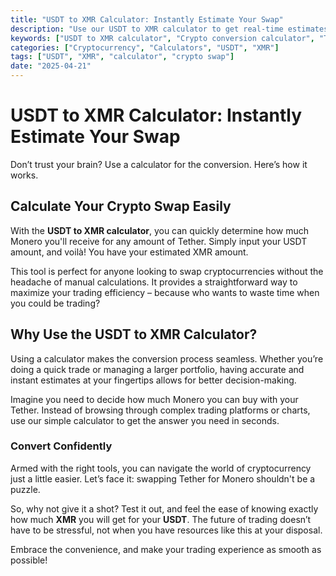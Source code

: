 ```yaml
---
title: "USDT to XMR Calculator: Instantly Estimate Your Swap"
description: "Use our USDT to XMR calculator to get real-time estimates on your cryptocurrency conversions and swaps."
keywords: ["USDT to XMR calculator", "Crypto conversion calculator", "Tether to Monero estimator"]
categories: ["Cryptocurrency", "Calculators", "USDT", "XMR"]
tags: ["USDT", "XMR", "calculator", "crypto swap"]
date: "2025-04-21"
---
```


# USDT to XMR Calculator: Instantly Estimate Your Swap

Don’t trust your brain? Use a calculator for the conversion. Here’s how it works.

## Calculate Your Crypto Swap Easily

With the **USDT to XMR calculator**, you can quickly determine how much Monero you'll receive for any amount of Tether. Simply input your USDT amount, and voilà! You have your estimated XMR amount. 

This tool is perfect for anyone looking to swap cryptocurrencies without the headache of manual calculations. It provides a straightforward way to maximize your trading efficiency – because who wants to waste time when you could be trading?

## Why Use the USDT to XMR Calculator?

Using a calculator makes the conversion process seamless. Whether you’re doing a quick trade or managing a larger portfolio, having accurate and instant estimates at your fingertips allows for better decision-making. 

Imagine you need to decide how much Monero you can buy with your Tether. Instead of browsing through complex trading platforms or charts, use our simple calculator to get the answer you need in seconds.

### Convert Confidently 

Armed with the right tools, you can navigate the world of cryptocurrency just a little easier. Let’s face it: swapping Tether for Monero shouldn't be a puzzle. 

So, why not give it a shot? Test it out, and feel the ease of knowing exactly how much **XMR** you will get for your **USDT**. The future of trading doesn’t have to be stressful, not when you have resources like this at your disposal.

Embrace the convenience, and make your trading experience as smooth as possible!